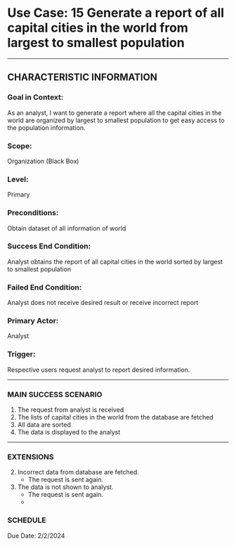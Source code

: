 # Use Case: 15 	Generate a report of all capital cities in the world from largest to smallest population

----------------------
## CHARACTERISTIC INFORMATION
### Goal in Context: 
As an analyst, I want to generate a report where all the capital cities in the world are organized by largest to smallest population to get easy access to the population information.
### Scope: 
Organization (Black Box)
### Level: 
Primary
### Preconditions: 
Obtain dataset of all information of world
### Success End Condition: 
Analyst obtains the report of all capital cities in the world sorted by largest to smallest population
### Failed End Condition: 
Analyst does not receive desired result or receive incorrect report
### Primary Actor: 
Analyst
### Trigger: 
Respective users request analyst to report desired information.

----------------------
### MAIN SUCCESS SCENARIO
1.	The request from analyst is received
2.	The lists of capital cities in the world from the database are fetched
3.	All data are sorted
4.	The data is displayed to the analyst
----------------------
### EXTENSIONS
2. Incorrect data from database are fetched.
    - The request is sent again.
3. The data is not shown to analyst.
    - The request is sent again.
    - 
### SCHEDULE
Due Date: 2/2/2024

